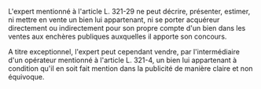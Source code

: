 L'expert mentionné à l'article L. 321-29 ne peut décrire, présenter, estimer, ni mettre en vente un bien lui appartenant, ni se porter acquéreur directement ou indirectement pour son propre compte d'un bien dans les ventes aux enchères publiques auxquelles il apporte son concours. 


A titre exceptionnel, l'expert peut cependant vendre, par l'intermédiaire d'un opérateur mentionné à l'article L. 321-4, un bien lui appartenant à condition qu'il en soit fait mention dans la publicité de manière claire et non équivoque.


  
